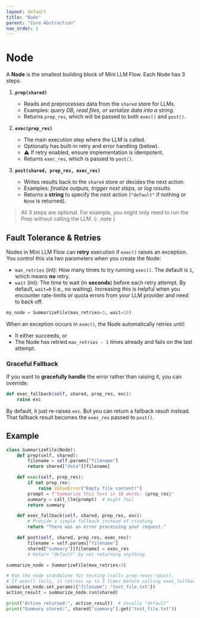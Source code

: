 ```yaml
---
layout: default
title: "Node"
parent: "Core Abstraction"
nav_order: 1
---
```


# Node

A **Node** is the smallest building block of Mini LLM Flow. Each Node has 3 steps:

1. **`prep(shared)`**  
   - Reads and preprocesses data from the `shared` store for LLMs.
   - Examples: *query DB, read files, or serialize data into a string*.
   - Returns `prep_res`, which will be passed to both `exec()` and `post()`.

2. **`exec(prep_res)`**  
   - The main execution step where the LLM is called.
   - Optionally has built-in retry and error handling (below).
   - ⚠️ If retry enabled, ensure implementation is idempotent.
   - Returns `exec_res`, which is passed to `post()`.

3. **`post(shared, prep_res, exec_res)`**  
   - Writes results back to the `shared` store or decides the next action.  
   - Examples: *finalize outputs, trigger next steps, or log results*.
   - Returns a **string** to specify the next action (`"default"` if nothing or `None` is returned).


> All 3 steps are optional. For example, you might only need to run the Prep without calling the LLM.
{: .note }


## Fault Tolerance & Retries

Nodes in Mini LLM Flow can **retry** execution if `exec()` raises an exception. You control this via two parameters when you create the Node:

- `max_retries` (int): How many times to try running `exec()`. The default is `1`, which means **no** retry.
- `wait` (int): The time to wait (in **seconds**) before each retry attempt. By default, `wait=0` (i.e., no waiting). Increasing this is helpful when you encounter rate-limits or quota errors from your LLM provider and need to back off.

```python 
my_node = SummarizeFile(max_retries=3, wait=10)
```

When an exception occurs in `exec()`, the Node automatically retries until:

- It either succeeds, or
- The Node has retried `max_retries - 1` times already and fails on the last attempt.

### Graceful Fallback

If you want to **gracefully handle** the error rather than raising it, you can override:

```python 
def exec_fallback(self, shared, prep_res, exc):
    raise exc
```

By default, it just re-raises `exc`. But you can return a fallback result instead. 
That fallback result becomes the `exec_res` passed to `post()`.

## Example

```python 
class SummarizeFile(Node):
    def prep(self, shared):
        filename = self.params["filename"]
        return shared["data"][filename]

    def exec(self, prep_res):
        if not prep_res:
            raise ValueError("Empty file content!")
        prompt = f"Summarize this text in 10 words: {prep_res}"
        summary = call_llm(prompt)  # might fail
        return summary

    def exec_fallback(self, shared, prep_res, exc):
        # Provide a simple fallback instead of crashing
        return "There was an error processing your request."

    def post(self, shared, prep_res, exec_res):
        filename = self.params["filename"]
        shared["summary"][filename] = exec_res
        # Return "default" by not returning anything

summarize_node = SummarizeFile(max_retries=3)

# Run the node standalone for testing (calls prep->exec->post).
# If exec() fails, it retries up to 3 times before calling exec_fallback().
summarize_node.set_params({"filename": "test_file.txt"})
action_result = summarize_node.run(shared)

print("Action returned:", action_result)  # Usually "default"
print("Summary stored:", shared["summary"].get("test_file.txt"))
```  

